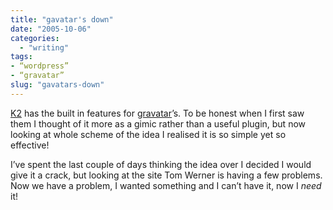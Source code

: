 ```yaml
---
title: "gavatar's down"
date: "2005-10-06"
categories: 
  - "writing"
tags:
- “wordpress”
- “gravatar”
slug: "gavatars-down"
---
```


[K2][1] has the built in features for [gravatar][2]’s. To be honest when I first saw them I thought of it more as a gimic rather than a useful plugin, but now looking at whole scheme of the idea I realised it is so simple yet so effective!  

I’ve spent the last couple of days thinking the idea over I decided I would give it a crack, but looking at the site Tom Werner is having a few problems. Now we have a problem, I wanted something and I can’t have it, now I _need_ it!

[1]:	https://binarybonasi.com/wordpress/ks/
[2]:	https://www.gravatar.com